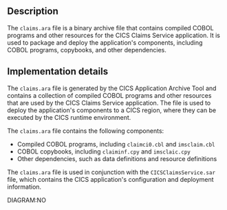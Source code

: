 ## Description
The `claims.ara` file is a binary archive file that contains compiled COBOL programs and other resources for the CICS Claims Service application. It is used to package and deploy the application's components, including COBOL programs, copybooks, and other dependencies.

## Implementation details
The `claims.ara` file is generated by the CICS Application Archive Tool and contains a collection of compiled COBOL programs and other resources that are used by the CICS Claims Service application. The file is used to deploy the application's components to a CICS region, where they can be executed by the CICS runtime environment.

The `claims.ara` file contains the following components:

* Compiled COBOL programs, including `claimci0.cbl` and `imsclaim.cbl`
* COBOL copybooks, including `claiminf.cpy` and `imsclaic.cpy`
* Other dependencies, such as data definitions and resource definitions

The `claims.ara` file is used in conjunction with the `CICSClaimsService.sar` file, which contains the CICS application's configuration and deployment information.

DIAGRAM:NO